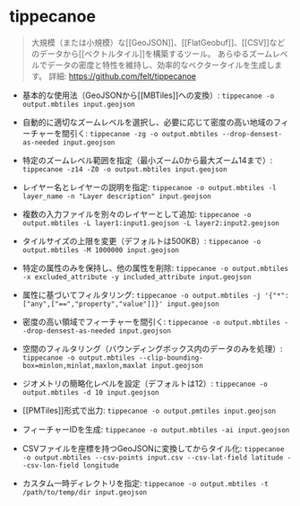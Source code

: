 # tippecanoe

> 大規模（または小規模）な[[GeoJSON]]、[[FlatGeobuf]]、[[CSV]]などのデータから[[ベクトルタイル]]を構築するツール。
> あらゆるズームレベルでデータの密度と特性を維持し、効率的なベクタータイルを生成します。
> 詳細: https://github.com/felt/tippecanoe

- 基本的な使用法（GeoJSONから[[MBTiles]]への変換）:
  `tippecanoe -o output.mbtiles input.geojson`

- 自動的に適切なズームレベルを選択し、必要に応じて密度の高い地域のフィーチャーを間引く:
  `tippecanoe -zg -o output.mbtiles --drop-densest-as-needed input.geojson`

- 特定のズームレベル範囲を指定（最小ズーム0から最大ズーム14まで）:
  `tippecanoe -z14 -Z0 -o output.mbtiles input.geojson`

- レイヤー名とレイヤーの説明を指定:
  `tippecanoe -o output.mbtiles -l layer_name -n "Layer description" input.geojson`

- 複数の入力ファイルを別々のレイヤーとして追加:
  `tippecanoe -o output.mbtiles -L layer1:input1.geojson -L layer2:input2.geojson`

- タイルサイズの上限を変更（デフォルトは500KB）:
  `tippecanoe -o output.mbtiles -M 1000000 input.geojson`

- 特定の属性のみを保持し、他の属性を削除:
  `tippecanoe -o output.mbtiles -x excluded_attribute -y included_attribute input.geojson`

- 属性に基づいてフィルタリング:
  `tippecanoe -o output.mbtiles -j '{"*":["any",["==","property","value"]]}' input.geojson`

- 密度の高い領域でフィーチャーを間引く:
  `tippecanoe -o output.mbtiles --drop-densest-as-needed input.geojson`

- 空間のフィルタリング（バウンディングボックス内のデータのみを処理）:
  `tippecanoe -o output.mbtiles --clip-bounding-box=minlon,minlat,maxlon,maxlat input.geojson`

- ジオメトリの簡略化レベルを設定（デフォルトは12）:
  `tippecanoe -o output.mbtiles -d 10 input.geojson`

- [[PMTiles]]形式で出力:
  `tippecanoe -o output.pmtiles input.geojson`

- フィーチャーIDを生成:
  `tippecanoe -o output.mbtiles -ai input.geojson`

- CSVファイルを座標を持つGeoJSONに変換してからタイル化:
  `tippecanoe -o output.mbtiles --csv-points input.csv --csv-lat-field latitude --csv-lon-field longitude`

- カスタム一時ディレクトリを指定:
  `tippecanoe -o output.mbtiles -t /path/to/temp/dir input.geojson`
